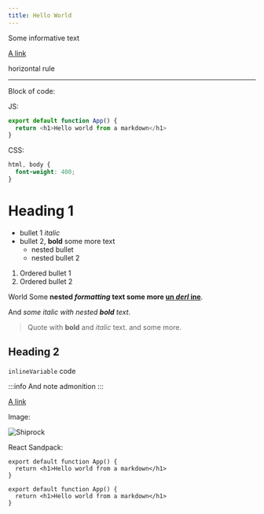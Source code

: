 ```yaml
---
title: Hello World
---
```


Some informative text

[A link](https://google.com/ "Googl Title")

horizontal rule

---------------

Block of code:

JS: 

```js
export default function App() {
  return <h1>Hello world from a markdown</h1>
}
```

CSS:

```css
html, body {
  font-weight: 400;
}
```

# Heading 1 

 - bullet 1 *italic*
 - bullet 2, **bold** some more text
    - nested bullet
    - nested bullet 2

1. Ordered bullet 1
2. Ordered bullet 2

World Some **nested *formatting* text some more <u>un *derl* ine</u>**.

And *some italic with nested **bold** text*.

> Quote with **bold** and *italic* text.
> and some more.

## Heading 2

`inlineVariable` code

:::info
And note admonition
:::

[A link](https://google.com/ "Googl Title")

Image:

![Shiprock](https://virtuoso.dev/img/logo.svg)

React Sandpack:


```tsx
export default function App() {
  return <h1>Hello world from a markdown</h1>
}
```

```tsx live react
export default function App() {
  return <h1>Hello world from a markdown</h1>
}
```
